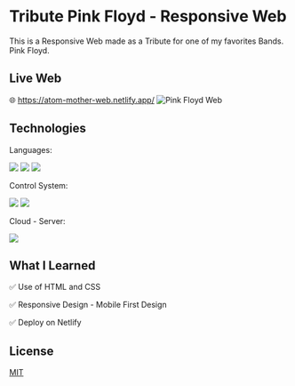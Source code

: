 # Tribute Pink Floyd - Responsive Web

This is a Responsive Web made as a Tribute for one of my favorites Bands. Pink Floyd.

## Live Web

🌐 <a target="_blank" href="https://atom-mother-web.netlify.app/" > https://atom-mother-web.netlify.app/ </a>
<img alt="Pink Floyd Web" src="https://github.com/luismi-sg/atom-mother-web/assets/120020439/94612cc7-2e37-49c6-9e53-da8bea743c06">

## Technologies
Languages:

<img src="https://img.shields.io/badge/CSS3-1572B6?style=for-the-badge&logo=css3&logoColor=white" /> <img src="https://img.shields.io/badge/HTML5-E34F26?style=for-the-badge&logo=html5&logoColor=white" />  <img src="https://img.shields.io/badge/JavaScript-323330?style=for-the-badge&logo=javascript&logoColor=F7DF1E" />
	
Control System:

<img src="https://img.shields.io/badge/GitHub-100000?style=for-the-badge&logo=github&logoColor=white" /> <img src="https://img.shields.io/badge/GIT-E44C30?style=for-the-badge&logo=git&logoColor=white" />

Cloud - Server:

<img src="https://img.shields.io/badge/Netlify-00C7B7?style=for-the-badge&logo=netlify&logoColor=white" />


## What I Learned

✅ Use of HTML and CSS

✅ Responsive Design - Mobile First Design

✅ Deploy on Netlify


## License

[MIT](https://choosealicense.com/licenses/mit/)
